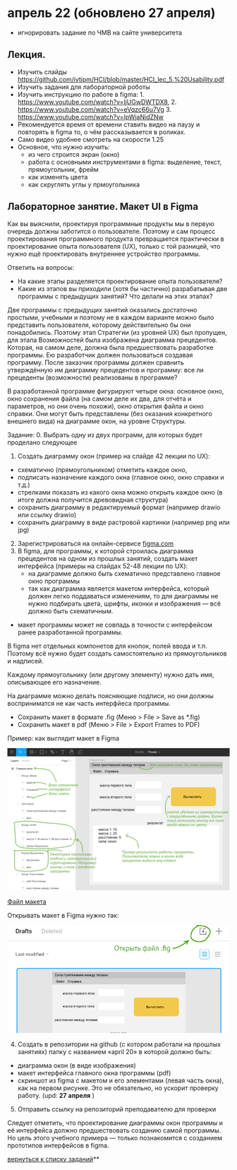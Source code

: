 # апрель 22 (обновлено 27 апреля)

- игнорировать задание по ЧМВ на сайте университета

## Лекция.
- Изучить слайды https://github.com/ivtipm/HCI/blob/master/HCI_lec_5.%20Usability.pdf
- Изучить задания для лабораторной роботы
- Изучить инструкцию по работе в figma: 1. https://www.youtube.com/watch?v=ljUGwDWTDX8, 2. https://www.youtube.com/watch?v=eVqzc66u7Vg 3. https://www.youtube.com/watch?v=IpWjaNidZNw
- Рекомендуется время от времени ставить видео на паузу и повторять в figma то, о чём рассказывается в роликах.
- Само видео удобнее смотреть на скорости 1.25
- Основное, что нужно изучить:
  - из чего строится экран (окно)
  - работа с основными инструментами в figma: выделение, текст, прямоугольник, фрейм
  - как изменять цвета
  - как скруглять углы у прмоугольника

## Лабораторное занятие. Макет UI в Figma

Как вы выяснили, проектируя программные продукты мы в первую очередь должны заботится о пользователе. Поэтому и сам процесс проектирования программного продукта превращается практически в проектирование опыта пользователя (UX), только с той разницей, что нужно ещё проектировать внутреннее устройство программы.

Ответить на вопросы:
- На какие этапы разделяется проектирование опыта пользователя?
- Какие из этапов вы приходили (хотя бы частично) разрабатывая две программы с предыдущих занятий? Что делали на этих этапах?

Две программы с предыдущих занятий оказались достаточно простыми, учебными и поэтому не в каждом варианте можно было представить пользователя, которому действительно бы они понадобились. Поэтому этап Стратегии (из уровней UX) был пропущен, для этапа Возможностей была изображена диаграмма прецедентов. Которая, на самом деле, должна была предшествовать разработке программы. Ею разработчик должен пользоваться создавая программу. После заказчик программы должен сравнить утверждённую им диаграмму прецедентов и программу: все ли прецеденты (возможности) реализованы в программе?

В разработанной программе фигурируют четыре окна: основное окно, окно сохранения файла (на самом деле их два, для отчёта и параметров, но они очень похожи), окно открытия файла и окно справки. Они могут быть представлены (без оказания конкретного внешнего вида) на диаграмме окон, на уровне Структуры.

Задание:
0. Выбрать одну из двух программ, для которых будет проделано следующее
1. Создать диаграмму окон (пример на слайде 42 лекции по UX):
  - схематично (прямоугольником) отметить каждое окно,
  - подписать назначение каждого окна (главное окно, окно справки и т.д.)
  - стрелками показать из какого окна можно открыть каждое окно (в итоге должна получится древовидная структура)
  - сохранить диаграмму в редактируемый формат (например drawio или ссылку drawio)
  - сохранить диаграмму в виде растровой картинки (например png или jpg)
2. Зарегистрироваться на онлайн-сервисе [figma.com](https://www.figma.com/)
3. В figma, для программы, к которой строилась диаграмма прецедентов на одном из прошлых занятий, создать макет интерфейса (примеры на слайдах 52-48 лекции по UX):
	- на диаграмме должно быть схематично представлено главное окно программы
	- так как диаграмма является макетом интерфейса, который должен легко 	поддаваться изменениям, то для диаграммы не нужно подбирать цвета, 	шрифты, иконки и изображения — всё должно быть схематичным.
  - макет программы может не совпадь в точности с интерфейсом ранее разработанной программы.

  В figma нет отдельных компонетов для кнопок, полей ввода и т.п. Поэтому всё нужно будет создать самостоятельно из прямоугольников и надписей.

  Каждому прямоугольнику (или другому элементу) нужно дать имя, описывающее его назначение.

  На диаграмме можно делать поясняющие подписи, но они должны восприниматся не как часть интерфйеса программы.

  - Сохранить макет в формате .fig (Меню > File > Save as *.fig)
  - Сохранить макет в pdf (Меню > File > Export Frames to PDF)



  Пример: как выглядит макет в Figma

  ![form](figma1.png)

  [Файл макета](example-figma-1.fig)

  Открывать макет в Figma нужно так:

  ![import file](figma-import.png)

4. Создать в репозитории на github (с котором работали на прошлых занятиях) папку с названием «april 20» в которой должно быть:
- диаграмма окон (в виде изображения)
- макет интерфейса главного окна программы (pdf)
- скриншот из figma с макетом и его элементами (левая часть окна), как на первом рисунке. Это не обязательно, но ускорит проверку работу. (upd: **27 апреля** )

5. Отправить ссылку на репозиторий преподавателю для проверки


Следует отметить, что проектирование диаграммы окон программы и её интерфейса должно предшествовать созданию самой программы. Но цель этого учебного примера — только познакомится с созданием прототипов интерфейсов в figma.



[вернуться к списку заданий](https://github.com/ivtipm/HCI/blob/master/Tasks-2020-spring/Tasks.%202020-spring.md)**




<!-- 1. программа для генерации паролей
2. программа для вычисление длины тормозного пути
3. программа для предсказания числа заражённых
4. программа для определения количества лекарства в крови (организме) из времени полувыведения
5. программа для вычисления цены с учётом инфляции
6. Вычисление местного звёздного времени
7. Уравнение времени для солнечных часов
8. конвертер валют
9. перевод единиц измерения
10.
0. свой вариант (требуется предварительное согласование с преподавателем) -->
